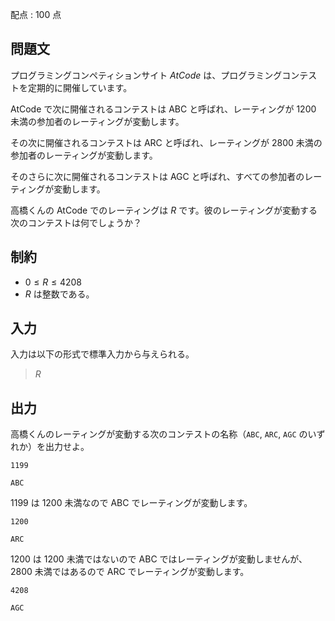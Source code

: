 配点 : $100$ 点

## 問題文

プログラミングコンペティションサイト *AtCode* は、プログラミングコンテストを定期的に開催しています。

AtCode で次に開催されるコンテストは ABC と呼ばれ、レーティングが $1200$ 未満の参加者のレーティングが変動します。

その次に開催されるコンテストは ARC と呼ばれ、レーティングが $2800$ 未満の参加者のレーティングが変動します。

そのさらに次に開催されるコンテストは AGC と呼ばれ、すべての参加者のレーティングが変動します。

高橋くんの AtCode でのレーティングは $R$ です。彼のレーティングが変動する次のコンテストは何でしょうか？

## 制約

- $0 \leq R \leq 4208$
- $R$ は整数である。

## 入力

入力は以下の形式で標準入力から与えられる。

> $R$

## 出力

高橋くんのレーティングが変動する次のコンテストの名称（`ABC`, `ARC`, `AGC` のいずれか）を出力せよ。

```input1
1199
```

```output1
ABC
```

$1199$ は $1200$ 未満なので ABC でレーティングが変動します。

```input2
1200
```

```output2
ARC
```

$1200$ は $1200$ 未満ではないので ABC ではレーティングが変動しませんが、$2800$ 未満ではあるので ARC でレーティングが変動します。

```input3
4208
```

```output3
AGC
```